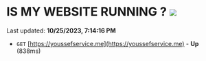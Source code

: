 # IS MY WEBSITE RUNNING ? [![](https://img.shields.io/static/v1?label=Sponsor&message=%E2%9D%A4&logo=GitHub&color=%23fe8e86)](https://github.com/sponsors/<username>)

Last updated: **10/25/2023, 7:14:16 PM**

- `GET` [https://youssefservice.me](https://youssefservice.me) - **Up** (838ms)
